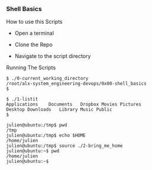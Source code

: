 ### Shell Basics

How to use this Scripts

- Open a terminal

- Clone the Repo

- Navigate to the script directory

Running The Scripts

```
$ ./0-current_working_directory
/root/alx-system_engineering-devops/0x00-shell_basics
$

$ ./1-listit
Applications    Documents   Dropbox Movies Pictures
Desktop Downloads   Library Music Public
$

julien@ubuntu:/tmp$ pwd
/tmp
julien@ubuntu:/tmp$ echo $HOME
/home/julien
julien@ubuntu:/tmp$ source ./2-bring_me_home
julien@ubuntu:~$ pwd
/home/julien
julien@ubuntu:~$
```
